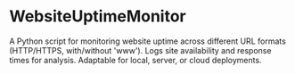 # WebsiteUptimeMonitor
A Python script for monitoring website uptime across different URL formats (HTTP/HTTPS, with/without 'www'). Logs site availability and response times for analysis. Adaptable for local, server, or cloud deployments.
